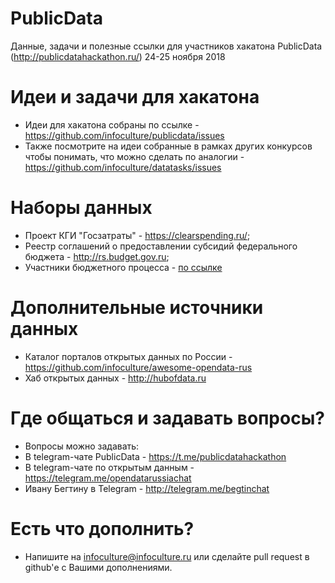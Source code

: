 # PublicData
Данные, задачи и полезные ссылки для участников хакатона PublicData (http://publicdatahackathon.ru/) 24-25 ноября 2018

# Идеи и задачи для хакатона

* Идеи для хакатона собраны по ссылке - https://github.com/infoculture/publicdata/issues
* Также посмотрите на идеи собранные в рамках других конкурсов чтобы понимать, что можно сделать по аналогии -
https://github.com/infoculture/datatasks/issues

# Наборы данных

* Проект КГИ "Госзатраты" - https://clearspending.ru/;
* Реестр соглашений о предоставлении субсидий федерального бюджета - http://rs.budget.gov.ru;
* Участники бюджетного процесса - [по ссылке](http://budget.gov.ru/epbs/faces/p/%D0%91%D1%8E%D0%B4%D0%B6%D0%B5%D1%82/%D0%A0%D0%B0%D1%81%D1%85%D0%BE%D0%B4%D1%8B/%D0%A0%D0%B5%D0%B5%D1%81%D1%82%D1%80%20%D1%83%D1%87%D0%B0%D1%81%D1%82%D0%BD%D0%B8%D0%BA%D0%BE%D0%B2%20%D0%B8%20%D0%BD%D0%B5%D1%83%D1%87%D0%B0%D1%81%D1%82%D0%BD%D0%B8%D0%BA%D0%BE%D0%B2%20%D0%B1%D1%8E%D0%B4%D0%B6%D0%B5%D1%82%D0%BD%D0%BE%D0%B3%D0%BE%20%D0%BF%D1%80%D0%BE%D1%86%D0%B5%D1%81%D1%81%D0%B0?_afrWindowId=null&_afrLoop=20949468047312890&_adf.ctrl-state=12uob1raph_74&_afrWindowMode=0#!%40%40%3F_afrWindowId%3Dnull%26_afrLoop%3D20949468047312890%26_afrWindowMode%3D0%26_adf.ctrl-state%3Df0kpa09o_4&regionId=45)

# Дополнительные источники данных

* Каталог порталов открытых данных по России - https://github.com/infoculture/awesome-opendata-rus
* Хаб открытых данных - http://hubofdata.ru

# Где общаться и задавать вопросы?

* Вопросы можно задавать:
* В telegram-чате PublicData - https://t.me/publicdatahackathon
* В telegram-чате по открытым данным - https://telegram.me/opendatarussiachat
* Ивану Бегтину в Telegram - http://telegram.me/begtinchat

# Есть что дополнить?

* Напишите на infoculture@infoculture.ru или сделайте pull request в github'е с Вашими дополнениями.
